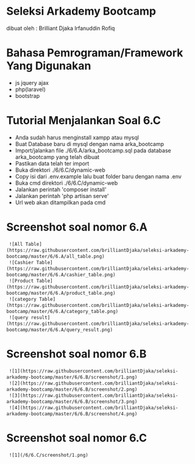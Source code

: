 # Seleksi Arkademy Bootcamp
 dibuat oleh : Brilliant Djaka Irfanuddin Rofiq



# Bahasa Pemrograman/Framework Yang Digunakan
  - js jquery ajax
  - php(laravel)
  - bootstrap


# Tutorial Menjalankan Soal 6.C
  - Anda sudah harus menginstall xampp atau mysql
  - Buat Database baru di mysql dengan nama arka_bootcamp
  - Import/jalankan file ./6/6.A/arka_bootcamp.sql pada database arka_bootcamp yang telah dibuat
  - Pastikan data telah ter import
  - Buka direktori ./6/6.C/dynamic-web
  - Copy isi dari .env.example lalu buat folder baru dengan nama .env
  - Buka cmd direktori ./6/6.C/dynamic-web
  - Jalankan perintah 'composer install'
  - Jalankan perintah 'php artisan serve'
  - Url web akan ditampilkan pada cmd

# Screenshot soal nomor 6.A
     ![All Table](https://raw.githubusercontent.com/brilliantDjaka/seleksi-arkademy-bootcamp/master/6/6.A/all_table.png)
     ![Cashier Table](https://raw.githubusercontent.com/brilliantDjaka/seleksi-arkademy-bootcamp/master/6/6.A/cashier_table.png)
     ![Product Table](https://raw.githubusercontent.com/brilliantDjaka/seleksi-arkademy-bootcamp/master/6/6.A/product_table.png)
     ![category Table](https://raw.githubusercontent.com/brilliantDjaka/seleksi-arkademy-bootcamp/master/6/6.A/category_table.png)
     ![query result](https://raw.githubusercontent.com/brilliantDjaka/seleksi-arkademy-bootcamp/master/6/6.A/query_result.png)
    
# Screenshot soal nomor 6.B
     ![1](https://raw.githubusercontent.com/brilliantDjaka/seleksi-arkademy-bootcamp/master/6/6.B/screenshot/1.png)
     ![2](https://raw.githubusercontent.com/brilliantDjaka/seleksi-arkademy-bootcamp/master/6/6.B/screenshot/2.png)
     ![3](https://raw.githubusercontent.com/brilliantDjaka/seleksi-arkademy-bootcamp/master/6/6.B/screenshot/3.png)
     ![4](https://raw.githubusercontent.com/brilliantDjaka/seleksi-arkademy-bootcamp/master/6/6.B/screenshot/4.png)

# Screenshot soal nomor 6.C
     ![1](/6/6.C/screenshot/1.png)
    
     